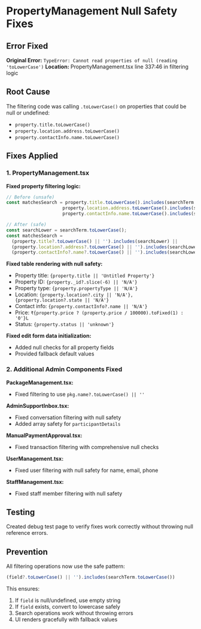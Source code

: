 # PropertyManagement Null Safety Fixes

## Error Fixed
**Original Error:** `TypeError: Cannot read properties of null (reading 'toLowerCase')`
**Location:** PropertyManagement.tsx line 337:46 in filtering logic

## Root Cause
The filtering code was calling `.toLowerCase()` on properties that could be null or undefined:
- `property.title.toLowerCase()`
- `property.location.address.toLowerCase()`
- `property.contactInfo.name.toLowerCase()`

## Fixes Applied

### 1. PropertyManagement.tsx
**Fixed property filtering logic:**
```javascript
// Before (unsafe)
const matchesSearch = property.title.toLowerCase().includes(searchTerm.toLowerCase()) ||
                     property.location.address.toLowerCase().includes(searchTerm.toLowerCase()) ||
                     property.contactInfo.name.toLowerCase().includes(searchTerm.toLowerCase());

// After (safe)
const searchLower = searchTerm.toLowerCase();
const matchesSearch = 
  (property.title?.toLowerCase() || '').includes(searchLower) ||
  (property.location?.address?.toLowerCase() || '').includes(searchLower) ||
  (property.contactInfo?.name?.toLowerCase() || '').includes(searchLower);
```

**Fixed table rendering with null safety:**
- Property title: `{property.title || 'Untitled Property'}`
- Property ID: `{property._id?.slice(-6) || 'N/A'}`
- Property type: `{property.propertyType || 'N/A'}`
- Location: `{property.location?.city || 'N/A'}, {property.location?.state || 'N/A'}`
- Contact info: `{property.contactInfo?.name || 'N/A'}`
- Price: `₹{property.price ? (property.price / 100000).toFixed(1) : '0'}L`
- Status: `{property.status || 'unknown'}`

**Fixed edit form data initialization:**
- Added null checks for all property fields
- Provided fallback default values

### 2. Additional Admin Components Fixed
**PackageManagement.tsx:**
- Fixed filtering to use `pkg.name?.toLowerCase() || ''`

**AdminSupportInbox.tsx:**
- Fixed conversation filtering with null safety
- Added array safety for `participantDetails`

**ManualPaymentApproval.tsx:**
- Fixed transaction filtering with comprehensive null checks

**UserManagement.tsx:**
- Fixed user filtering with null safety for name, email, phone

**StaffManagement.tsx:**
- Fixed staff member filtering with null safety

## Testing
Created debug test page to verify fixes work correctly without throwing null reference errors.

## Prevention
All filtering operations now use the safe pattern:
```javascript
(field?.toLowerCase() || '').includes(searchTerm.toLowerCase())
```

This ensures:
1. If `field` is null/undefined, use empty string
2. If `field` exists, convert to lowercase safely
3. Search operations work without throwing errors
4. UI renders gracefully with fallback values
